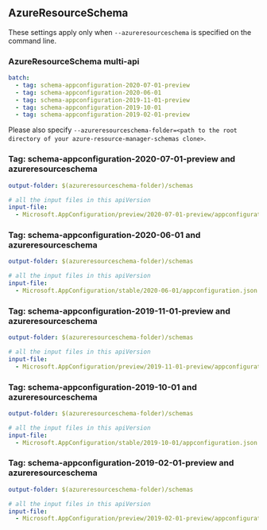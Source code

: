 ## AzureResourceSchema

These settings apply only when `--azureresourceschema` is specified on the command line.

### AzureResourceSchema multi-api

``` yaml $(azureresourceschema) && $(multiapi)
batch:
  - tag: schema-appconfiguration-2020-07-01-preview
  - tag: schema-appconfiguration-2020-06-01
  - tag: schema-appconfiguration-2019-11-01-preview
  - tag: schema-appconfiguration-2019-10-01
  - tag: schema-appconfiguration-2019-02-01-preview

```

Please also specify `--azureresourceschema-folder=<path to the root directory of your azure-resource-manager-schemas clone>`.

### Tag: schema-appconfiguration-2020-07-01-preview and azureresourceschema

``` yaml $(tag) == 'schema-appconfiguration-2020-07-01-preview' && $(azureresourceschema)
output-folder: $(azureresourceschema-folder)/schemas

# all the input files in this apiVersion
input-file:
  - Microsoft.AppConfiguration/preview/2020-07-01-preview/appconfiguration.json

```

### Tag: schema-appconfiguration-2020-06-01 and azureresourceschema

``` yaml $(tag) == 'schema-appconfiguration-2020-06-01' && $(azureresourceschema)
output-folder: $(azureresourceschema-folder)/schemas

# all the input files in this apiVersion
input-file:
  - Microsoft.AppConfiguration/stable/2020-06-01/appconfiguration.json

```

### Tag: schema-appconfiguration-2019-11-01-preview and azureresourceschema

``` yaml $(tag) == 'schema-appconfiguration-2019-11-01-preview' && $(azureresourceschema)
output-folder: $(azureresourceschema-folder)/schemas

# all the input files in this apiVersion
input-file:
  - Microsoft.AppConfiguration/preview/2019-11-01-preview/appconfiguration.json

```

### Tag: schema-appconfiguration-2019-10-01 and azureresourceschema

``` yaml $(tag) == 'schema-appconfiguration-2019-10-01' && $(azureresourceschema)
output-folder: $(azureresourceschema-folder)/schemas

# all the input files in this apiVersion
input-file:
  - Microsoft.AppConfiguration/stable/2019-10-01/appconfiguration.json

```

### Tag: schema-appconfiguration-2019-02-01-preview and azureresourceschema

``` yaml $(tag) == 'schema-appconfiguration-2019-02-01-preview' && $(azureresourceschema)
output-folder: $(azureresourceschema-folder)/schemas

# all the input files in this apiVersion
input-file:
  - Microsoft.AppConfiguration/preview/2019-02-01-preview/appconfiguration.json

```
